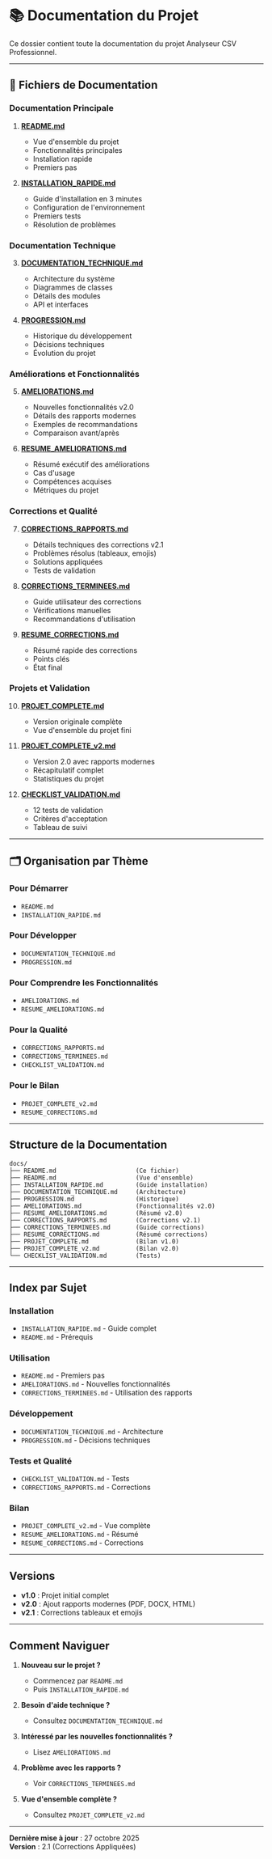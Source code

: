 # 📚 Documentation du Projet

Ce dossier contient toute la documentation du projet Analyseur CSV Professionnel.

---

## 📖 Fichiers de Documentation

### Documentation Principale

1. **[README.md](README.md)**
   - Vue d'ensemble du projet
   - Fonctionnalités principales
   - Installation rapide
   - Premiers pas

2. **[INSTALLATION_RAPIDE.md](INSTALLATION_RAPIDE.md)**
   - Guide d'installation en 3 minutes
   - Configuration de l'environnement
   - Premiers tests
   - Résolution de problèmes

### Documentation Technique

3. **[DOCUMENTATION_TECHNIQUE.md](DOCUMENTATION_TECHNIQUE.md)**
   - Architecture du système
   - Diagrammes de classes
   - Détails des modules
   - API et interfaces

4. **[PROGRESSION.md](PROGRESSION.md)**
   - Historique du développement
   - Décisions techniques
   - Évolution du projet

### Améliorations et Fonctionnalités

5. **[AMELIORATIONS.md](AMELIORATIONS.md)**
   - Nouvelles fonctionnalités v2.0
   - Détails des rapports modernes
   - Exemples de recommandations
   - Comparaison avant/après

6. **[RESUME_AMELIORATIONS.md](RESUME_AMELIORATIONS.md)**
   - Résumé exécutif des améliorations
   - Cas d'usage
   - Compétences acquises
   - Métriques du projet

### Corrections et Qualité

7. **[CORRECTIONS_RAPPORTS.md](CORRECTIONS_RAPPORTS.md)**
   - Détails techniques des corrections v2.1
   - Problèmes résolus (tableaux, emojis)
   - Solutions appliquées
   - Tests de validation

8. **[CORRECTIONS_TERMINEES.md](CORRECTIONS_TERMINEES.md)**
   - Guide utilisateur des corrections
   - Vérifications manuelles
   - Recommandations d'utilisation

9. **[RESUME_CORRECTIONS.md](RESUME_CORRECTIONS.md)**
   - Résumé rapide des corrections
   - Points clés
   - État final

### Projets et Validation

10. **[PROJET_COMPLETE.md](PROJET_COMPLETE.md)**
    - Version originale complète
    - Vue d'ensemble du projet fini

11. **[PROJET_COMPLETE_v2.md](PROJET_COMPLETE_v2.md)**
    - Version 2.0 avec rapports modernes
    - Récapitulatif complet
    - Statistiques du projet

12. **[CHECKLIST_VALIDATION.md](CHECKLIST_VALIDATION.md)**
    - 12 tests de validation
    - Critères d'acceptation
    - Tableau de suivi

---

## 🗂️ Organisation par Thème

### Pour Démarrer
- `README.md`
- `INSTALLATION_RAPIDE.md`

### Pour Développer
- `DOCUMENTATION_TECHNIQUE.md`
- `PROGRESSION.md`

### Pour Comprendre les Fonctionnalités
- `AMELIORATIONS.md`
- `RESUME_AMELIORATIONS.md`

### Pour la Qualité
- `CORRECTIONS_RAPPORTS.md`
- `CORRECTIONS_TERMINEES.md`
- `CHECKLIST_VALIDATION.md`

### Pour le Bilan
- `PROJET_COMPLETE_v2.md`
- `RESUME_CORRECTIONS.md`

---

##  Structure de la Documentation

```
docs/
├── README.md                      (Ce fichier)
├── README.md                      (Vue d'ensemble)
├── INSTALLATION_RAPIDE.md         (Guide installation)
├── DOCUMENTATION_TECHNIQUE.md     (Architecture)
├── PROGRESSION.md                 (Historique)
├── AMELIORATIONS.md               (Fonctionnalités v2.0)
├── RESUME_AMELIORATIONS.md        (Résumé v2.0)
├── CORRECTIONS_RAPPORTS.md        (Corrections v2.1)
├── CORRECTIONS_TERMINEES.md       (Guide corrections)
├── RESUME_CORRECTIONS.md          (Résumé corrections)
├── PROJET_COMPLETE.md             (Bilan v1.0)
├── PROJET_COMPLETE_v2.md          (Bilan v2.0)
└── CHECKLIST_VALIDATION.md        (Tests)
```

---

##  Index par Sujet

### Installation
- `INSTALLATION_RAPIDE.md` - Guide complet
- `README.md` - Prérequis

### Utilisation
- `README.md` - Premiers pas
- `AMELIORATIONS.md` - Nouvelles fonctionnalités
- `CORRECTIONS_TERMINEES.md` - Utilisation des rapports

### Développement
- `DOCUMENTATION_TECHNIQUE.md` - Architecture
- `PROGRESSION.md` - Décisions techniques

### Tests et Qualité
- `CHECKLIST_VALIDATION.md` - Tests
- `CORRECTIONS_RAPPORTS.md` - Corrections

### Bilan
- `PROJET_COMPLETE_v2.md` - Vue complète
- `RESUME_AMELIORATIONS.md` - Résumé
- `RESUME_CORRECTIONS.md` - Corrections

---

##  Versions

- **v1.0** : Projet initial complet
- **v2.0** : Ajout rapports modernes (PDF, DOCX, HTML)
- **v2.1** : Corrections tableaux et emojis

---

##  Comment Naviguer

1. **Nouveau sur le projet ?**
   - Commencez par `README.md`
   - Puis `INSTALLATION_RAPIDE.md`

2. **Besoin d'aide technique ?**
   - Consultez `DOCUMENTATION_TECHNIQUE.md`

3. **Intéressé par les nouvelles fonctionnalités ?**
   - Lisez `AMELIORATIONS.md`

4. **Problème avec les rapports ?**
   - Voir `CORRECTIONS_TERMINEES.md`

5. **Vue d'ensemble complète ?**
   - Consultez `PROJET_COMPLETE_v2.md`

---

**Dernière mise à jour** : 27 octobre 2025  
**Version** : 2.1 (Corrections Appliquées)
